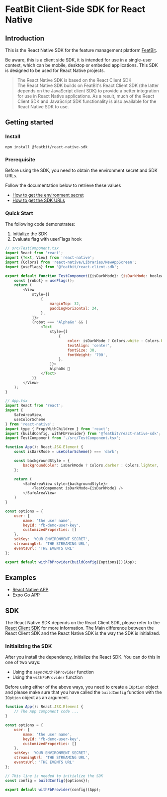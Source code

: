 # FeatBit Client-Side SDK for React Native

## Introduction

This is the React Native SDK for the feature management platform [FeatBit](https://www.featbit.co).

Be aware, this is a client side SDK, it is intended for use in a single-user context, which can be mobile, desktop or embeded applications. This SDK is designed to be used for React Native projects.

> The React Native SDK is based on the React Client SDK  
The React Native SDK builds on FeatBit's React Client SDK (the latter depends on the JavaScript client SDK) to provide a better integration for use in React Native applications. As a result, much of the React Client SDK and JavaScript SDK functionality is also available for the React Native SDK to use.

## Getting started
### Install

```
npm install @featbit/react-native-sdk
```

### Prerequisite

Before using the SDK, you need to obtain the environment secret and SDK URLs.

Follow the documentation below to retrieve these values

- [How to get the environment secret](https://docs.featbit.co/sdk/faq#how-to-get-the-environment-secret)
- [How to get the SDK URLs](https://docs.featbit.co/sdk/faq#how-to-get-the-sdk-urls)

### Quick Start

The following code demonstrates:
1. Initialize the SDK
2. Evaluate flag with userFlags hook

```javascript
// src/TestComponent.tsx
import React from 'react';
import {Text, View} from 'react-native';
import {Colors} from 'react-native/Libraries/NewAppScreen';
import {useFlags} from '@featbit/react-client-sdk';

export default function TestCompoment({isDarkMode}: {isDarkMode: boolean}) {
    const {robot} = useFlags();
    return (
        <View
            style={[
                {
                    marginTop: 32,
                    paddingHorizontal: 24,
                },
            ]}>
            {robot === 'AlphaGo' && (
                <Text
                    style={[
                        {
                            color: isDarkMode ? Colors.white : Colors.black,
                            textAlign: 'center',
                            fontSize: 30,
                            fontWeight: '700',
                        },
                    ]}>
                    AlphaGo 🤖
                </Text>
            )}
        </View>
    );
}

// App.tsx
import React from 'react';
import {
    SafeAreaView,
    useColorScheme
} from 'react-native';
import type { PropsWithChildren } from 'react';
import {buildConfig, withFbProvider} from '@featbit/react-native-sdk';
import TestCompoment from './src/TestComponent.tsx';

function App(): React.JSX.Element {
    const isDarkMode = useColorScheme() === 'dark';

    const backgroundStyle = {
        backgroundColor: isDarkMode ? Colors.darker : Colors.lighter,
    };

    return (
        <SafeAreaView style={backgroundStyle}>
            <TestCompoment isDarkMode={isDarkMode} />
        </SafeAreaView>
    )
}

const options = {
    user: {
        name: 'the user name',
        keyId: 'fb-demo-user-key',
        customizedProperties: []
    },
    sdkKey: 'YOUR ENVIRONMENT SECRET',
    streamingUrl: 'THE STREAMING URL',
    eventsUrl: 'THE EVENTS URL'
};

export default withFbProvider(buildConfig({options}))(App);
```

## Examples

- [React Native APP](./examples/ReactNativeApp)
- [Expo Go APP](./examples/ExpoApp)

## SDK

The React Native SDK depends on the React Client SDK, please refer to the [React Client SDK](https://github.com/featbit/featbit-react-client-sdk) for more information.
The Main difference between the React Client SDK and the React Native SDK is the way the SDK is initialized.

### Initializing the SDK
After you install the dependency, initialize the React SDK. You can do this in one of two ways:

- Using the `asyncWithFbProvider` function
- Using the `withFbProvider` function

Before using either of the above ways, you need to create a `IOption` object and please make sure that you have called the `buildConfig` function with the `IOption` object as an argument.

```javascript
function App(): React.JSX.Element {
    // The App component code ...
}

const options = {
    user: {
        name: 'the user name',
        keyId: 'fb-demo-user-key',
        customizedProperties: []
    },
    sdkKey: 'YOUR ENVIRONMENT SECRET',
    streamingUrl: 'THE STREAMING URL',
    eventsUrl: 'THE EVENTS URL'
};

// This line is needed to initialize the SDK
const config = buildConfig({options});

export default withFbProvider(config)(App);

```
